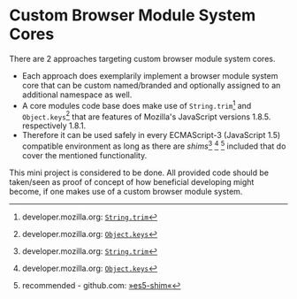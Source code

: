 # Custom Browser Module System Cores


There are 2 approaches targeting custom browser module system cores.

- Each approach does exemplarily implement a browser module system core that can be custom named/branded and optionally assigned to an additional namespace as well.
- A core modules code base does make use of `String.trim`[^trim] and `Object.keys`[^keys] that are features of Mozilla's JavaScript versions 1.8.5. respectively 1.8.1.
- Therefore it can be used safely in every ECMAScript-3 (JavaScript 1.5) compatible environment as long as there are *shims*[^trim] [^keys] [^shim] included that do cover the mentioned functionality.


This mini project is considered to be done. All provided code should be taken/seen as proof of concept of how beneficial developing might become, if one makes use of a custom browser module system.


[^trim]: developer.mozilla.org: [`String.trim`](https://developer.mozilla.org/en-US/docs/Web/JavaScript/Reference/Global_Objects/String/trim "developer.mozilla.org :: »String.trim«")

[^keys]: developer.mozilla.org: [`Object.keys`](https://developer.mozilla.org/en-US/docs/Web/JavaScript/Reference/Global_Objects/Object/keys "developer.mozilla.org :: »Object.keys«")

[^shim]: recommended - github.com: [»es5-shim«](https://developer.mozilla.org/en-US/docs/Web/JavaScript/Reference/Global_Objects/Object/keys "github.com :: »es5-shim«")
